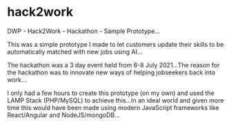 # hack2work
DWP - Hack2Work - Hackathon - Sample Prototype...

This was a simple prototype I made to let customers update their skills to be automatically matched with new jobs using AI...

The hackathon was a 3 day event held from 6-8 July 2021...The reason for the hackathon was to innovate new ways of helping jobseekers back into work...

I only had a few hours to create this prototype (on my own) and used the LAMP Stack (PHP/MySQL) to achieve this...In an ideal world and given more time this would have been made using modern JavaScript frameworks like React/Angular and NodeJS/mongoDB...
